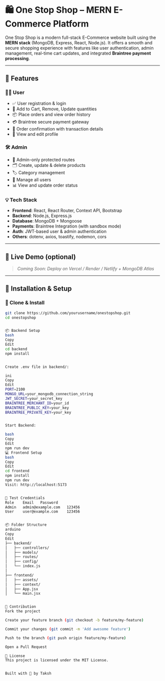 # 🛍️ One Stop Shop – MERN E-Commerce Platform

One Stop Shop is a modern full-stack E-Commerce website built using the **MERN stack** (MongoDB, Express, React, Node.js). It offers a smooth and secure shopping experience with features like user authentication, admin management, real-time cart updates, and integrated **Braintree payment processing**.

---

## 🌟 Features

### 🧑‍💼 User
- ✅ User registration & login
- 🛒 Add to Cart, Remove, Update quantities
- 📦 Place orders and view order history
- 💳 Braintree secure payment gateway
- 📄 Order confirmation with transaction details
- 👤 View and edit profile

### 🛠️ Admin
- 🛂 Admin-only protected routes
- 🗂️ Create, update & delete products
- 🏷️ Category management
- 👥 Manage all users
- 📊 View and update order status

### 💡 Tech Stack
- **Frontend**: React, React Router, Context API, Bootstrap
- **Backend**: Node.js, Express.js
- **Database**: MongoDB + Mongoose
- **Payments**: Braintree Integration (with sandbox mode)
- **Auth**: JWT-based user & admin authentication
- **Others**: dotenv, axios, toastify, nodemon, cors

---

## 🚀 Live Demo (optional)
> _Coming Soon: Deploy on Vercel / Render / Netlify + MongoDB Atlas_

---

## 🧰 Installation & Setup

### 📁 Clone & Install
```bash
git clone https://github.com/yourusername/onestopshop.git
cd onestopshop


📦 Backend Setup
bash
Copy
Edit
cd backend
npm install


Create .env file in backend/:

ini
Copy
Edit
PORT=2100
MONGO_URL=your_mongodb_connection_string
JWT_SECRET=your_secret_key
BRAINTREE_MERCHANT_ID=your_id
BRAINTREE_PUBLIC_KEY=your_key
BRAINTREE_PRIVATE_KEY=your_key


Start Backend:

bash
Copy
Edit
npm run dev
💻 Frontend Setup
bash
Copy
Edit
cd frontend
npm install
npm run dev
Visit: http://localhost:5173


🧪 Test Credentials
Role	Email	Password
Admin	admin@example.com	123456
User	user@example.com	123456


📦 Folder Structure
arduino
Copy
Edit
├── backend/
│   ├── controllers/
│   ├── models/
│   ├── routes/
│   ├── config/
│   └── index.js
│
├── frontend/
│   ├── assets/
│   ├── context/
│   ├── App.jsx
│   └── main.jsx


🙌 Contribution
Fork the project

Create your feature branch (git checkout -b feature/my-feature)

Commit your changes (git commit -m 'Add awesome feature')

Push to the branch (git push origin feature/my-feature)

Open a Pull Request

📜 License
This project is licensed under the MIT License.


Built with 💚 by Taksh
